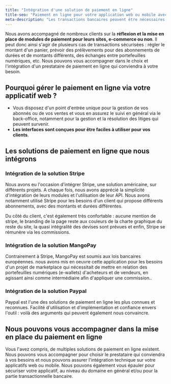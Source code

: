 ```yaml
---
title: "Intégration d'une solution de paiement en ligne"
title-seo: "Paiement en ligne pour votre application web ou mobile avec Elao 💴"
meta-description: "Les transactions bancaires peuvent être nécessaires pour votre projet web ou mobile. Nous pouvons vous accompagner dans l'intégration d'une solution de paiement en ligne comme Stripe, PayPal, MangoPay ..."
---
```


Nous avons accompagné de nombreux clients sur la **réflexion et la mise en place de modules de paiement pour leurs sites, e-commerce ou non**. Il peut donc ainsi s'agir de plusieurs cas de transactions sécurisées : régler le montant d'un panier, prévoir des prélèvements pour des abonnements de durées et de montants différents, des échanges entre portefeuilles numériques, etc. Nous pouvons vous accompagner dans le choix et l'intégration d'un prestataire de paiement en ligne qui conviendra à votre besoin. 

## Pourquoi gérer le paiement en ligne via votre applicatif web ? 

- Vous disposez d'un point d'entrée unique pour la gestion de vos abonnés ou de vos ventes et vous en assurez le suivi en général via le back-office, notamment pour la gestion et la résolution des litiges qui peuvent survenir. 
- **Les interfaces sont conçues pour être faciles à utiliser pour vos clients**.

## Les solutions de paiement en ligne que nous intégrons

### Intégration de la solution Stripe

Nous avons eu l'occasion d'intégrer Stripe, une solution américaine, sur différents projets. A chaque fois, nous avons apprécié la simplicité d'intégration de leurs modules et l'utilisation de leur API. Nous avons notamment utilisé Stripe pour les besoins d'un client qui propose différents abonnements, avec des montants et durées différentes. 

Du côté du client, c'est également très confortable : aucune mention de stripe, le branding de la page reste aux couleurs de la charte graphique du reste du site, la quasi intégralité des devises sont prévues et enfin, Stripe se rémunère via les commissions. 

### Intégration de la solution MangoPay

Contrairement à Stripe, MangoPay est soumis aux lois bancaires européennes. nous avons mis en oeuvre cette application pour les besoins d'un projet de marketplace qui nécessitait de mettre en relation des portefeuilles numériques (e-wallets) d'acheteurs et de vendeurs, en agissant ainsi comme intermédiaire afin d'appliquer une commission..

### Intégration de la solution Paypal

Paypal est l'une des solutions de paiement en ligne les plus connues et reconnues. Facilité d'utilisation et d'implémentation et confiance envers l'outil : voilà des arguments qui peuvent également nous convaincre. 

## Nous pouvons vous accompagner dans la mise en place du paiement en ligne

Vous l'avez compris, de multiples solutions de paiement en ligne existent. Nous pouvons vous accompagner pour choisir le prestataire qui conviendra à vos besoins et nous pouvons assurer l'intégration technique sur votre applicatifs web ou mobile. Nous pouvons également vous épauler pour sécuriser votre applicatif, au niveau du domaine en général et/ou pour la partie transactionnelle bancaire. 
